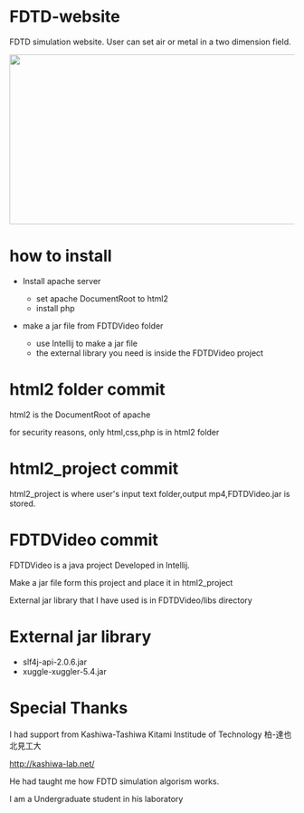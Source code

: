 # FDTD-website
FDTD simulation website. User can set air or metal in a two dimension field.


<img src="https://user-images.githubusercontent.com/34999008/215493816-5a02490c-796e-473f-94d2-dbaaa30feb12.gif"   width=600 height=300 >


# how to install

- Install apache server
  - set apache DocumentRoot to html2
  - install php

- make a jar file from FDTDVideo folder
  - use Intellij to make a jar file
  - the external library you need is inside the FDTDVideo project

# html2 folder commit
html2 is the DocumentRoot of apache

for security reasons, only html,css,php is in html2 folder

# html2_project commit
html2_project is where user's input text folder,output mp4,FDTDVideo.jar is stored.

# FDTDVideo commit

FDTDVideo is a java project Developed in Intellij.

Make a jar file form this project and place it in html2_project

External jar library that I have used is in FDTDVideo/libs directory

# External jar library
- slf4j-api-2.0.6.jar
- xuggle-xuggler-5.4.jar

# Special Thanks 

I had support from Kashiwa-Tashiwa Kitami Institude of Technology 柏-達也 北見工大

http://kashiwa-lab.net/

He had taught me how FDTD simulation algorism works.

I am a Undergraduate student in his laboratory
